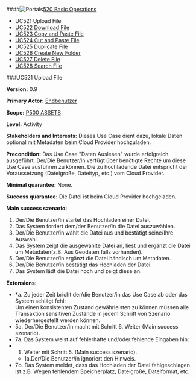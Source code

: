 ####![Portals](https://raw.github.com/massiveart/sulu-docs/master/use-cases/images/package-assets.png)[520 Basic Operations](https://github.com/massiveart/sulu-docs/tree/master/use-cases/p500/p520 "520 Basic Operations")

* UC521 Upload File
* [UC522 Download File](https://github.com/massiveart/sulu-docs/tree/master/use-cases/p500/p520/UC522.md "UC522 Download File")
* [UC523 Copy and Paste File](https://github.com/massiveart/sulu-docs/tree/master/use-cases/p500/p520/UC523.md "UC523 Copy and Paste File")
* [UC524 Cut and Paste File](https://github.com/massiveart/sulu-docs/tree/master/use-cases/p500/p520/UC524.md "UC524 Cut and Paste File")
* [UC525 Duplicate File](https://github.com/massiveart/sulu-docs/tree/master/use-cases/p500/p520/UC525.md "UC525 Duplicate File")
* [UC526 Create New Folder](https://github.com/massiveart/sulu-docs/tree/master/use-cases/p500/p520/UC526.md "UC526 Create New Folder")
* [UC527 Delete File](https://github.com/massiveart/sulu-docs/tree/master/use-cases/p500/p520/UC527.md "UC527 Delete File")
* [UC528 Search File](https://github.com/massiveart/sulu-docs/tree/master/use-cases/p500/p520/UC528.md "UC528 Search File")

###UC521 Upload File

**Version:** 0.9

**Primary Actor:** [Endbenutzer](https://github.com/massiveart/sulu-docs/tree/master/system-specification/actors.md "Actors") 

**Scope:** [P500 ASSETS](https://github.com/massiveart/sulu-docs/tree/master/system-specification/p500-assets "500 ASSETS") 

**Level:** Activity

**Stakeholders and Interests:** Dieses Use Case dient dazu, lokale Daten optional mit Metadaten beim Cloud Provider hochzuladen. 

**Precondition:** Das Use Case "Daten Auslesen" wurde erfolgreich ausgeführt. Der/Die Benutzer/in verfügt über benötigte Rechte um diese Use Case ausführen zu können. Die zu hochladende Datei entspricht der Voraussetzung (Dateigroße, Dateityp, etc.) vom Cloud Provider.

**Minimal quarantee:** None.

**Success quarantee:** Die Datei ist beim Cloud Provider hochgeladen.

**Main success szenario:** 

1. Der/Die Benutzer/in startet das Hochladen einer Datei.
2. Das System fordert dem/der Benutzer/in die Datei auszuwählen.
3. Der/Die Benutzer/in wählt die Datei aus und bestätigt seine/Ihre Auswahl.
4. Das System zeigt die ausgewählte Datei an, liest und ergänzt die Datei um Metadaten(z.B. Aus Geodaten falls vorhanden).
5. Der/Die Benutzer/in ergänzt die Datei händisch um Metadaten.
6. Der/Die Benutzer/in bestätigt das Hochladen der Datei. 
7. Das System lädt die Datei hoch und zeigt diese an.

**Extensions:**
* *a. Zu jeder Zeit bricht der/die Benutzer/in das Use Case ab oder das System schlägt fehl:	
Um einen konsistenten Zustand gewährleisten zu können müssen alle Transaktion sensitiven Zustände in jedem Schritt von Szenario wiederhergestellt werden können.
* 5a. Der/Die Benutzer/in macht mit Schritt 6. Weiter (Main success szenario). 
* 7a. Das System weist auf fehlerhafte und/oder fehlende Eingaben hin:
 * 1. Weiter mit Schritt 5. (Main success szenario).
     * 1a.Der/Die Benutzer/in ignoriert den Hinweis. 
* 7b. Das System meldet, dass das Hochladen der Datei fehlgeschlagen ist.z.B. Wegen fehlendem Speicherplatz, Dateigroße, Dateiformat, etc.
